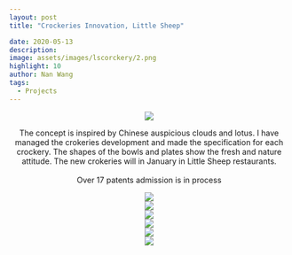 ```yaml
---
layout: post
title: "Crockeries Innovation, Little Sheep"

date: 2020-05-13
description:
image: assets/images/lscorckery/2.png
highlight: 10
author: Nan Wang
tags:
  - Projects
---
```



<div class="section-padding" align="center">
<img source type="img/png" src="{{ "assets/images/lscorckery/1.png" | relative_url }}"/>
</div>

<div class="section-padding bg-white" align="center">

The concept is inspired by Chinese auspicious clouds and lotus. I have managed the crokeries development and made the specification for each crockery. The shapes of the bowls and plates show the fresh and nature attitude. The new crokeries will in January in Little Sheep restaurants.  
</br>
Over 17 patents admission is in process

</div>

<div class="section-padding" align="center">
<img source type="img/png" src="{{ "assets/images/lscorckery/2.png" | relative_url }}"/>
</div>



<div class="section-padding" align="center">
<img source type="img/png" src="{{ "assets/images/lscorckery/3.png" | relative_url }}"/>
</div>


<div class="section-padding" align="center">
<img source type="img/png" src="{{ "assets/images/lscorckery/4.png" | relative_url }}"/>
</div>


<div class="section-padding" align="center">
<img source type="img/png" src="{{ "assets/images/lscorckery/5.png" | relative_url }}"/>
</div>


<div class="section-padding" align="center">
<img source type="img/png" src="{{ "assets/images/lscorckery/6.png" | relative_url }}"/>
</div>

<div class="section-padding" align="center">
<img source type="img/png" src="{{ "assets/images/lscorckery/7.png" | relative_url }}"/>
</div>
